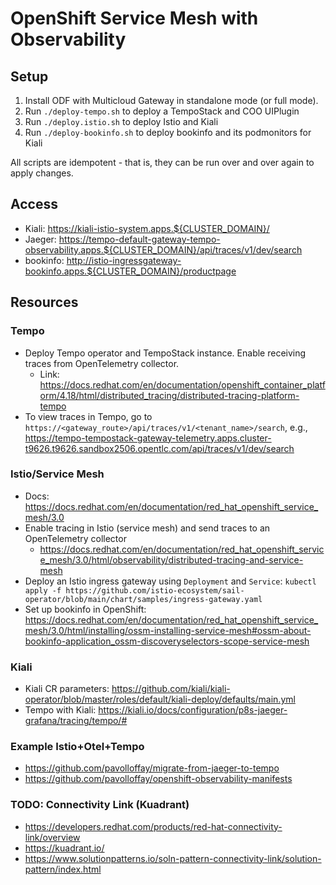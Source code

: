 # OpenShift Service Mesh with Observability

## Setup

1. Install ODF with Multicloud Gateway in standalone mode (or full mode).
1. Run `./deploy-tempo.sh` to deploy a TempoStack and COO UIPlugin
1. Run `./deploy.istio.sh` to deploy Istio and Kiali
1. Run `./deploy-bookinfo.sh` to deploy bookinfo and its podmonitors for Kiali

All scripts are idempotent - that is, they can be run over and over again to apply changes.

## Access

- Kiali: <https://kiali-istio-system.apps.${CLUSTER_DOMAIN}/>
- Jaeger: <https://tempo-default-gateway-tempo-observability.apps.${CLUSTER_DOMAIN}/api/traces/v1/dev/search>
- bookinfo: <http://istio-ingressgateway-bookinfo.apps.${CLUSTER_DOMAIN}/productpage>

## Resources

### Tempo
- Deploy Tempo operator and TempoStack instance. Enable receiving traces from OpenTelemetry collector.
    - Link: <https://docs.redhat.com/en/documentation/openshift_container_platform/4.18/html/distributed_tracing/distributed-tracing-platform-tempo>
- To view traces in Tempo, go to `https://<gateway_route>/api/traces/v1/<tenant_name>/search`, e.g., <https://tempo-tempostack-gateway-telemetry.apps.cluster-t9626.t9626.sandbox2506.opentlc.com/api/traces/v1/dev/search>

### Istio/Service Mesh
- Docs: https://docs.redhat.com/en/documentation/red_hat_openshift_service_mesh/3.0
- Enable tracing in Istio (service mesh) and send traces to an OpenTelemetry collector
    - https://docs.redhat.com/en/documentation/red_hat_openshift_service_mesh/3.0/html/observability/distributed-tracing-and-service-mesh
- Deploy an Istio ingress gateway using `Deployment` and `Service`: `kubectl apply -f https://github.com/istio-ecosystem/sail-operator/blob/main/chart/samples/ingress-gateway.yaml`
- Set up bookinfo in OpenShift: https://docs.redhat.com/en/documentation/red_hat_openshift_service_mesh/3.0/html/installing/ossm-installing-service-mesh#ossm-about-bookinfo-application_ossm-discoveryselectors-scope-service-mesh

### Kiali
- Kiali CR parameters: https://github.com/kiali/kiali-operator/blob/master/roles/default/kiali-deploy/defaults/main.yml
- Tempo with Kiali: https://kiali.io/docs/configuration/p8s-jaeger-grafana/tracing/tempo/#

### Example Istio+Otel+Tempo
- https://github.com/pavolloffay/migrate-from-jaeger-to-tempo
- https://github.com/pavolloffay/openshift-observability-manifests

### TODO: Connectivity Link (Kuadrant)
- https://developers.redhat.com/products/red-hat-connectivity-link/overview
- https://kuadrant.io/
- https://www.solutionpatterns.io/soln-pattern-connectivity-link/solution-pattern/index.html
